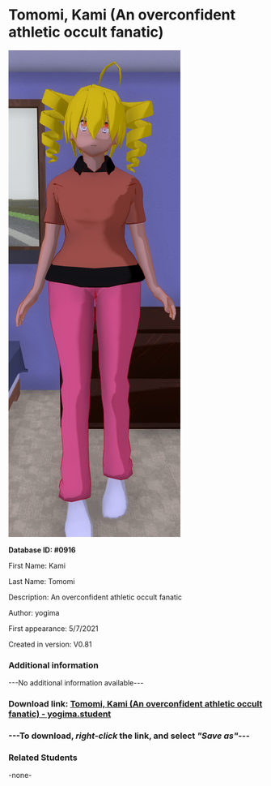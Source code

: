 # Tomomi, Kami (An overconfident athletic occult fanatic)

<img src="../../Files/Images/Tomomi, Kami (An overconfident athletic occult fanatic).png" title="Tomomi, Kami (An overconfident athletic occult fanatic) - yogima">

**Database ID: #0916**

First Name: Kami

Last Name: Tomomi

Description: An overconfident athletic occult fanatic

Author: yogima

First appearance: 5/7/2021

Created in version: V0.81

### Additional information

---No additional information available---

### Download link: <a href="https://raw.githubusercontent.com/Arbiter1223/Daigaku-Gurashi-Custom-Students/master/Files/Student%20Files/Tomomi%2C%20Kami%20(An%20overconfident%20athletic%20occult%20fanatic)%20-%20yogima.student">Tomomi, Kami (An overconfident athletic occult fanatic) - yogima.student</a>

### ---**To download, _right-click_ the link, and select _"Save as"_**---

### Related Students

-none-
